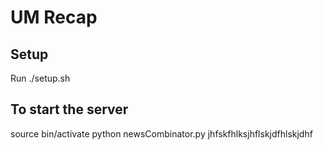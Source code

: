 UM Recap
==============

Setup
----

Run ./setup.sh

To start the server
-------------------

source bin/activate
python newsCombinator.py
jhfskfhlksjhflskjdfhlskjdhf
